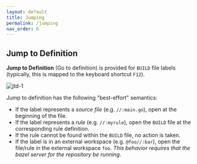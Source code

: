 ```yaml
---
layout: default
title: Jumping
permalink: /jumping
nav_order: 6
---
```


## Jump to Definition

<p></p>

**Jump to Definition** (Go to definition) is provided for `BUILD` file labels
(typically, this is mapped to the keyboard shortcut `F12`). 

![jtd-1](https://user-images.githubusercontent.com/50580/97147747-9c699900-172f-11eb-87b8-6142563eaa62.gif)

Jump to definition has the following "best-effort" semantics:

- If the label represents a *source file* (e.g. `//:main.go`), open at the
  beginning of the file.
- If the label represents a *rule* (e.g. `//:myrule`), open the `BUILD` file at
  the corresponding rule definition.
- If the rule cannot be found within the `BUILD` file, no action is taken.
- If the label is in an external workspace (e.g. `@foo//:bar`), open the
  file/rule in the external workspace `foo`.  *This behavior requires that the
  bazel server for the repository be running*.
